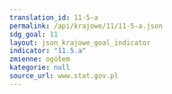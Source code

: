 ```yaml
---
translation_id: 11-5-a
permalink: /api/krajowe/11/11-5-a.json
sdg_goal: 11
layout: json_krajowe_goal_indicator
indicator: "11.5.a"
zmienne: ogółem
kategorie: null
source_url: www.stat.gov.pl
---
```

